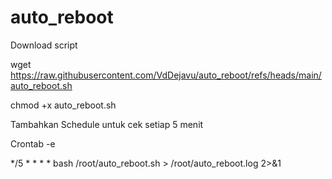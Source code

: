 # auto_reboot

Download script

wget https://raw.githubusercontent.com/VdDejavu/auto_reboot/refs/heads/main/auto_reboot.sh

chmod +x auto_reboot.sh

Tambahkan Schedule untuk cek setiap 5 menit

Crontab -e

*/5 * * * * bash /root/auto_reboot.sh > /root/auto_reboot.log 2>&1
